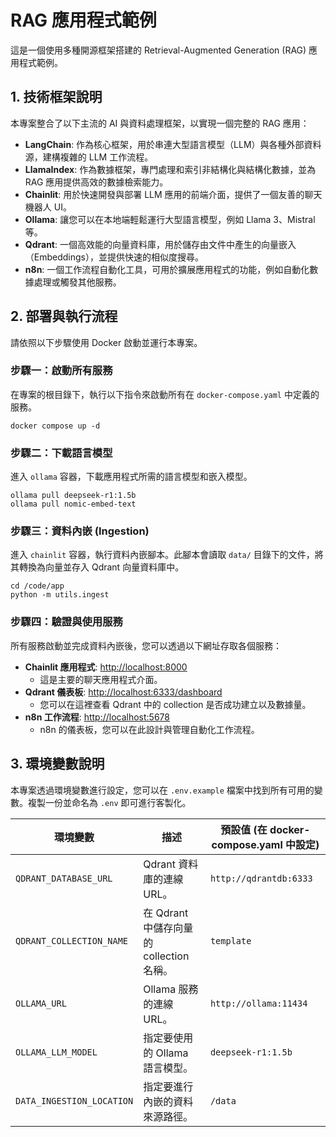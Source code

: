 # RAG 應用程式範例

這是一個使用多種開源框架搭建的 Retrieval-Augmented Generation (RAG) 應用程式範例。

## 1. 技術框架說明

本專案整合了以下主流的 AI 與資料處理框架，以實現一個完整的 RAG 應用：

*   **LangChain**: 作為核心框架，用於串連大型語言模型（LLM）與各種外部資料源，建構複雜的 LLM 工作流程。
*   **LlamaIndex**: 作為數據框架，專門處理和索引非結構化與結構化數據，並為 RAG 應用提供高效的數據檢索能力。
*   **Chainlit**: 用於快速開發與部署 LLM 應用的前端介面，提供了一個友善的聊天機器人 UI。
*   **Ollama**: 讓您可以在本地端輕鬆運行大型語言模型，例如 Llama 3、Mistral 等。
*   **Qdrant**: 一個高效能的向量資料庫，用於儲存由文件中產生的向量嵌入（Embeddings），並提供快速的相似度搜尋。
*   **n8n**: 一個工作流程自動化工具，可用於擴展應用程式的功能，例如自動化數據處理或觸發其他服務。

## 2. 部署與執行流程

請依照以下步驟使用 Docker 啟動並運行本專案。

### 步驟一：啟動所有服務

在專案的根目錄下，執行以下指令來啟動所有在 `docker-compose.yaml` 中定義的服務。

```shell
docker compose up -d
```

### 步驟二：下載語言模型

進入 `ollama` 容器，下載應用程式所需的語言模型和嵌入模型。

```shell
ollama pull deepseek-r1:1.5b
ollama pull nomic-embed-text
```

### 步驟三：資料內嵌 (Ingestion)

進入 `chainlit` 容器，執行資料內嵌腳本。此腳本會讀取 `data/` 目錄下的文件，將其轉換為向量並存入 Qdrant 向量資料庫中。

```shell
cd /code/app
python -m utils.ingest
```

### 步驟四：驗證與使用服務

所有服務啟動並完成資料內嵌後，您可以透過以下網址存取各個服務：

*   **Chainlit 應用程式**: [http://localhost:8000](http://localhost:8000)
    *   這是主要的聊天應用程式介面。
*   **Qdrant 儀表板**: [http://localhost:6333/dashboard](http://localhost:6333/dashboard)
    *   您可以在這裡查看 Qdrant 中的 collection 是否成功建立以及數據量。
*   **n8n 工作流程**: [http://localhost:5678](http://localhost:5678)
    *   n8n 的儀表板，您可以在此設計與管理自動化工作流程。

## 3. 環境變數說明

本專案透過環境變數進行設定，您可以在 `.env.example` 檔案中找到所有可用的變數。複製一份並命名為 `.env` 即可進行客製化。

| 環境變數                  | 描述                                     | 預設值 (在 docker-compose.yaml 中設定) |
| --------------------------- | ---------------------------------------- | -------------------------------------- |
| `QDRANT_DATABASE_URL`       | Qdrant 資料庫的連線 URL。                | `http://qdrantdb:6333`                 |
| `QDRANT_COLLECTION_NAME`    | 在 Qdrant 中儲存向量的 collection 名稱。 | `template`                             |
| `OLLAMA_URL`                | Ollama 服務的連線 URL。                  | `http://ollama:11434`                  |
| `OLLAMA_LLM_MODEL`          | 指定要使用的 Ollama 語言模型。           | `deepseek-r1:1.5b`                     |
| `DATA_INGESTION_LOCATION`   | 指定要進行內嵌的資料來源路徑。           | `/data`                                |
